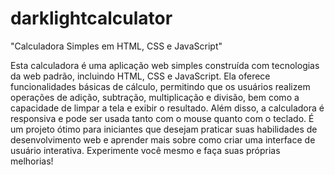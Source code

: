 # darklightcalculator

"Calculadora Simples em HTML, CSS e JavaScript"

Esta calculadora é uma aplicação web simples construída com tecnologias da web padrão, incluindo HTML, CSS e JavaScript. Ela oferece funcionalidades básicas de cálculo, permitindo que os usuários realizem operações de adição, subtração, multiplicação e divisão, bem como a capacidade de limpar a tela e exibir o resultado. Além disso, a calculadora é responsiva e pode ser usada tanto com o mouse quanto com o teclado. É um projeto ótimo para iniciantes que desejam praticar suas habilidades de desenvolvimento web e aprender mais sobre como criar uma interface de usuário interativa. Experimente você mesmo e faça suas próprias melhorias!
